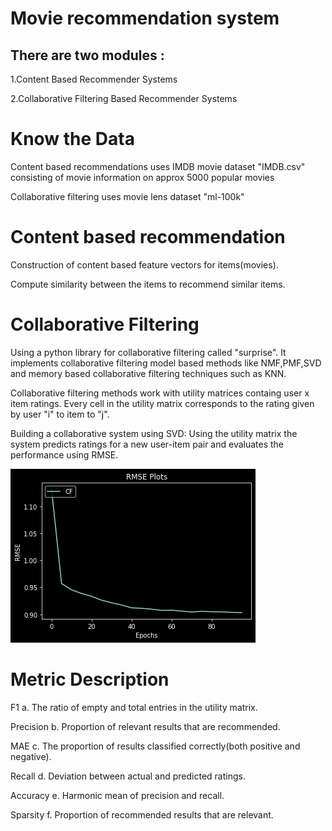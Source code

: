 # Movie recommendation system
## There are two modules :

1.Content Based Recommender Systems

2.Collaborative Filtering Based Recommender Systems



# Know the Data
Content based recommendations uses IMDB movie dataset "IMDB.csv" consisting of movie information on approx 5000 popular movies

Collaborative filtering uses movie lens dataset "ml-100k"


# Content based recommendation

Construction of content based feature vectors for items(movies).

Compute similarity between the items to recommend similar items.

# Collaborative Filtering

Using a python library for collaborative filtering called "surprise". It implements collaborative filtering model based methods like NMF,PMF,SVD and memory based collaborative filtering techniques such as KNN.

Collaborative filtering methods work with utility matrices containg user x item ratings. Every cell in the utility matrix corresponds to the rating given by user "i" to item to "j".

Building a collaborative system using SVD: Using the utility matrix the system predicts ratings for a new user-item pair and evaluates the performance using RMSE.

![alt](https://github.com/aakashs11/MRS/blob/master/download.png)

# Metric Description

F1  a. The ratio of empty and total entries in the utility matrix.

Precision  b. Proportion of relevant results that are recommended.

MAE  c. The proportion of results classified correctly(both positive and negative).

Recall  d. Deviation between actual and predicted ratings.

Accuracy  e. Harmonic mean of precision and recall.

Sparsity   f. Proportion of recommended results that are relevant.

